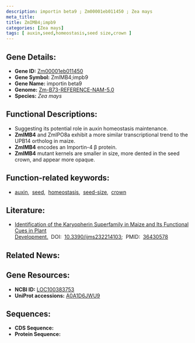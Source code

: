 ```yaml
---
description: importin beta9 ; Zm00001eb011450 ; Zea mays
meta_title:
title: ZmIMB4;impb9
categories: [Zea mays]
tags: [ auxin,seed,homeostasis,seed size,crown ]
---
```


## Gene Details:
- **Gene ID:**	[Zm00001eb011450](https://www.maizegdb.org/gene_center/gene/Zm00001eb011450)
- **Gene Symbol:** ZmIMB4;impb9
- **Gene Name:** importin beta9
- **Genome:** [Zm-B73-REFERENCE-NAM-5.0](https://www.maizegdb.org/genome/assembly/Zm-B73-REFERENCE-NAM-5.0)
- **Species:** *Zea mays*

## Functional Descriptions:
   - Suggesting its potential role in auxin homeostasis maintenance.
   - **ZmIMB4** and ZmIPO8a exhibit a more similar transcriptional trend to the UPB14 ortholog in maize.
   - **ZmIMB4** encodes an Importin-4 β protein.
   - **ZmIMB4** mutant kernels are smaller in size, more dented in the seed crown, and appear more opaque.

## Function-related keywords:
- [auxin](/tags/auxin/),&nbsp;&nbsp;[seed](/tags/seed/),&nbsp;&nbsp;[homeostasis](/tags/homeostasis/),&nbsp;&nbsp;[seed-size](/tags/seed-size/),&nbsp;&nbsp;[crown](/tags/crown/)

## Literature:
   - [Identification of the Karyopherin Superfamily in Maize and Its Functional Cues in Plant Development.]( https://www.ncbi.nlm.nih.gov/pmc/articles/PMC9699179/)&nbsp;&nbsp;DOI:&nbsp;&nbsp;[10.3390/ijms232214103](https://www.ncbi.nlm.nih.gov/pmc/articles/PMC9699179/);&nbsp;&nbsp;PMID:&nbsp;&nbsp;[36430578](https://pubmed.ncbi.nlm.nih.gov/36430578/)

## Related News:

## Gene Resources:
- **NCBI ID:**  [LOC100383753](https://www.ncbi.nlm.nih.gov/gene/?term=LOC100383753)
- **UniProt accessions:** [A0A1D6JWU9](https://www.uniprot.org/uniprotkb/A0A1D6JWU9/entry)



## Sequences:
- **CDS Sequence:**
- **Protein Sequence:**
